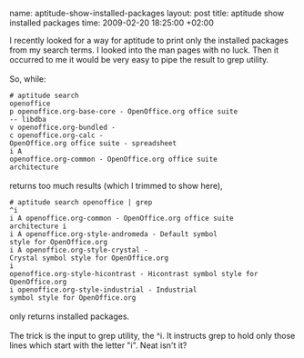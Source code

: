 name: aptitude-show-installed-packages
layout: post
title: aptitude show installed packages
time: 2009-02-20 18:25:00 +02:00

I recently looked for a way for aptitude to print only the installed packages from my search terms. I looked into the man pages with no luck. Then it occurred to me it would be very easy to pipe the result to grep utility.<br /><br />So, while:<br /><code><br /># aptitude search openoffice<br />p   openoffice.org-base-core        - OpenOffice.org office suite -- libdba     <br />v   openoffice.org-bundled          -                                           <br />c   openoffice.org-calc             - OpenOffice.org office suite - spreadsheet <br />i A openoffice.org-common           - OpenOffice.org office suite architecture<br /></code><br />returns too much results (which I trimmed to show here),<br /><code><br /># aptitude search openoffice | grep ^i<br />i A openoffice.org-common           - OpenOffice.org office suite architecture i<br />i A openoffice.org-style-andromeda  - Default symbol style for OpenOffice.org   <br />i A openoffice.org-style-crystal    - Crystal symbol style for OpenOffice.org   <br />i   openoffice.org-style-hicontrast - Hicontrast symbol style for OpenOffice.org<br />i   openoffice.org-style-industrial - Industrial symbol style for OpenOffice.org<br /></code><br />only returns installed packages. <br /><br />The trick is the input to grep utility, the ^i. It instructs grep to hold only those lines which start with the letter "i". Neat isn't it?
